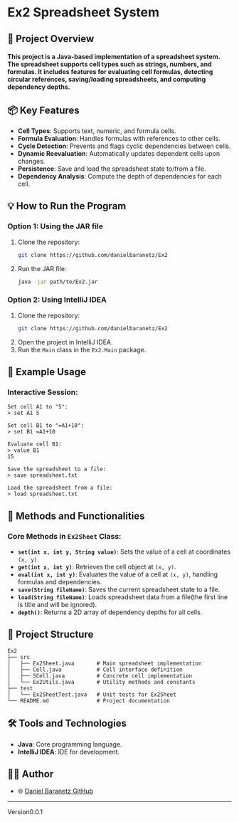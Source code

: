 # Ex2 Spreadsheet System

## 🚀 Project Overview
#### This project is a Java-based implementation of a spreadsheet system. The spreadsheet supports cell types such as strings, numbers, and formulas. It includes features for evaluating cell formulas, detecting circular references, saving/loading spreadsheets, and computing dependency depths.

## 📦 Key Features
- **Cell Types**: Supports text, numeric, and formula cells.
- **Formula Evaluation**: Handles formulas with references to other cells.
- **Cycle Detection**: Prevents and flags cyclic dependencies between cells.
- **Dynamic Reevaluation**: Automatically updates dependent cells upon changes.
- **Persistence**: Save and load the spreadsheet state to/from a file.
- **Dependency Analysis**: Compute the depth of dependencies for each cell.

## 💡 How to Run the Program
### Option 1: Using the JAR file
1. Clone the repository:
   ```bash
   git clone https://github.com/danielbaranetz/Ex2
   ```
2. Run the JAR file:
   ```bash
   java -jar path/to/Ex2.jar
   ```

### Option 2: Using IntelliJ IDEA
1. Clone the repository:
   ```bash
   git clone https://github.com/danielbaranetz/Ex2
   ```
2. Open the project in IntelliJ IDEA.
3. Run the `Main` class in the `Ex2.Main` package.

## 📖 Example Usage
### Interactive Session:
```
Set cell A1 to "5":
> set A1 5

Set cell B1 to "=A1+10":
> set B1 =A1+10

Evaluate cell B1:
> value B1
15

Save the spreadsheet to a file:
> save spreadsheet.txt

Load the spreadsheet from a file:
> load spreadsheet.txt
```

## 🔧 Methods and Functionalities
### Core Methods in `Ex2Sheet` Class:
- **`set(int x, int y, String value)`**: Sets the value of a cell at coordinates `(x, y)`.
- **`get(int x, int y)`**: Retrieves the cell object at `(x, y)`.
- **`eval(int x, int y)`**: Evaluates the value of a cell at `(x, y)`, handling formulas and dependencies.
- **`save(String fileName)`**: Saves the current spreadsheet state to a file.
- **`load(String fileName)`**: Loads spreadsheet data from a file(the first line is title and will be ignored).
- **`depth()`**: Returns a 2D array of dependency depths for all cells.

## 📂 Project Structure
```
Ex2
├── src
│   ├── Ex2Sheet.java       # Main spreadsheet implementation
│   ├── Cell.java           # Cell interface definition
│   ├── SCell.java          # Concrete cell implementation
│   └── Ex2Utils.java       # Utility methods and constants
├── test
│   └── Ex2SheetTest.java   # Unit tests for Ex2Sheet
└── README.md               # Project documentation
```

## 🛠️ Tools and Technologies
- **Java**: Core programming language.
- **IntelliJ IDEA**: IDE for development.
## 🧑‍💻 Author
- 🌐 [Daniel Baranetz GitHub](https://github.com/danielbaranetz)

---
Version0.0.1
